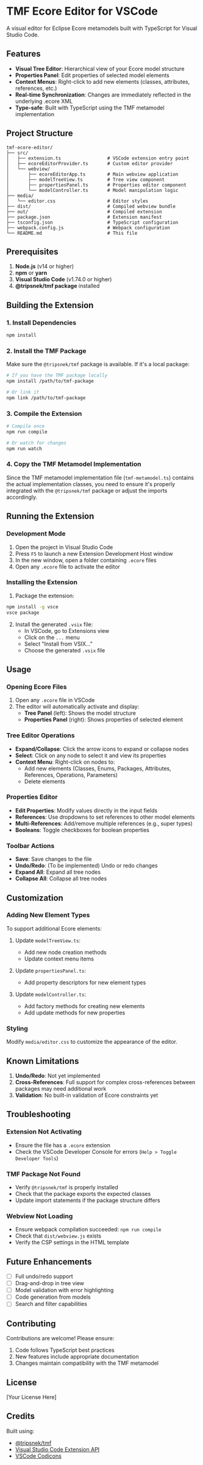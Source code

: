 # TMF Ecore Editor for VSCode

A visual editor for Eclipse Ecore metamodels built with TypeScript for Visual Studio Code.

## Features

- **Visual Tree Editor**: Hierarchical view of your Ecore model structure
- **Properties Panel**: Edit properties of selected model elements
- **Context Menus**: Right-click to add new elements (classes, attributes, references, etc.)
- **Real-time Synchronization**: Changes are immediately reflected in the underlying .ecore XML
- **Type-safe**: Built with TypeScript using the TMF metamodel implementation

## Project Structure

```
tmf-ecore-editor/
├── src/
│   ├── extension.ts                 # VSCode extension entry point
│   ├── ecoreEditorProvider.ts       # Custom editor provider
│   └── webview/
│       ├── ecoreEditorApp.ts        # Main webview application
│       ├── modelTreeView.ts         # Tree view component
│       ├── propertiesPanel.ts       # Properties editor component
│       └── modelController.ts       # Model manipulation logic
├── media/
│   └── editor.css                   # Editor styles
├── dist/                            # Compiled webview bundle
├── out/                             # Compiled extension
├── package.json                     # Extension manifest
├── tsconfig.json                    # TypeScript configuration
├── webpack.config.js                # Webpack configuration
└── README.md                        # This file
```

## Prerequisites

1. **Node.js** (v14 or higher)
2. **npm** or **yarn**
3. **Visual Studio Code** (v1.74.0 or higher)
4. **@tripsnek/tmf package** installed

## Building the Extension

### 1. Install Dependencies

```bash
npm install
```

### 2. Install the TMF Package

Make sure the `@tripsnek/tmf` package is available. If it's a local package:

```bash
# If you have the TMF package locally
npm install /path/to/tmf-package

# Or link it
npm link /path/to/tmf-package
```

### 3. Compile the Extension

```bash
# Compile once
npm run compile

# Or watch for changes
npm run watch
```

### 4. Copy the TMF Metamodel Implementation

Since the TMF metamodel implementation file (`tmf-metamodel.ts`) contains the actual implementation classes, you need to ensure it's properly integrated with the `@tripsnek/tmf` package or adjust the imports accordingly.

## Running the Extension

### Development Mode

1. Open the project in Visual Studio Code
2. Press `F5` to launch a new Extension Development Host window
3. In the new window, open a folder containing `.ecore` files
4. Open any `.ecore` file to activate the editor

### Installing the Extension

1. Package the extension:
```bash
npm install -g vsce
vsce package
```

2. Install the generated `.vsix` file:
   - In VSCode, go to Extensions view
   - Click on the `...` menu
   - Select "Install from VSIX..."
   - Choose the generated `.vsix` file

## Usage

### Opening Ecore Files

1. Open any `.ecore` file in VSCode
2. The editor will automatically activate and display:
   - **Tree Panel** (left): Shows the model structure
   - **Properties Panel** (right): Shows properties of selected element

### Tree Editor Operations

- **Expand/Collapse**: Click the arrow icons to expand or collapse nodes
- **Select**: Click on any node to select it and view its properties
- **Context Menu**: Right-click on nodes to:
  - Add new elements (Classes, Enums, Packages, Attributes, References, Operations, Parameters)
  - Delete elements

### Properties Editor

- **Edit Properties**: Modify values directly in the input fields
- **References**: Use dropdowns to set references to other model elements
- **Multi-References**: Add/remove multiple references (e.g., super types)
- **Booleans**: Toggle checkboxes for boolean properties

### Toolbar Actions

- **Save**: Save changes to the file
- **Undo/Redo**: (To be implemented) Undo or redo changes
- **Expand All**: Expand all tree nodes
- **Collapse All**: Collapse all tree nodes

## Customization

### Adding New Element Types

To support additional Ecore elements:

1. Update `modelTreeView.ts`:
   - Add new node creation methods
   - Update context menu items

2. Update `propertiesPanel.ts`:
   - Add property descriptors for new element types

3. Update `modelController.ts`:
   - Add factory methods for creating new elements
   - Add update methods for new properties

### Styling

Modify `media/editor.css` to customize the appearance of the editor.

## Known Limitations

1. **Undo/Redo**: Not yet implemented
2. **Cross-References**: Full support for complex cross-references between packages may need additional work
3. **Validation**: No built-in validation of Ecore constraints yet

## Troubleshooting

### Extension Not Activating

- Ensure the file has a `.ecore` extension
- Check the VSCode Developer Console for errors (`Help > Toggle Developer Tools`)

### TMF Package Not Found

- Verify `@tripsnek/tmf` is properly installed
- Check that the package exports the expected classes
- Update import statements if the package structure differs

### Webview Not Loading

- Ensure webpack compilation succeeded: `npm run compile`
- Check that `dist/webview.js` exists
- Verify the CSP settings in the HTML template

## Future Enhancements

- [ ] Full undo/redo support
- [ ] Drag-and-drop in tree view
- [ ] Model validation with error highlighting
- [ ] Code generation from models
- [ ] Search and filter capabilities

## Contributing

Contributions are welcome! Please ensure:
1. Code follows TypeScript best practices
2. New features include appropriate documentation
3. Changes maintain compatibility with the TMF metamodel

## License

[Your License Here]

## Credits

Built using:
- [@tripsnek/tmf](https://github.com/tripsnek/tmf)
- [Visual Studio Code Extension API](https://code.visualstudio.com/api)
- [VSCode Codicons](https://github.com/microsoft/vscode-codicons)